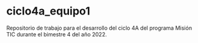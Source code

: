 # ciclo4a_equipo1
Repositorio de trabajo para el desarrollo del ciclo 4A del programa Misión TIC durante el bimestre 4 del año 2022.
